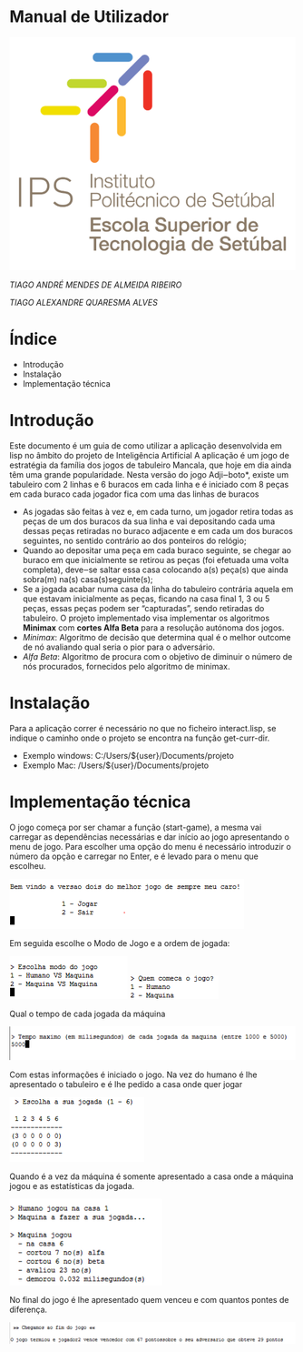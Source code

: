 Manual de Utilizador
=====

![](./imgs_manual/logo.png)

*TIAGO ANDRÉ MENDES DE ALMEIDA RIBEIRO*

*TIAGO ALEXANDRE QUARESMA ALVES*

Índice
=====
- Introdução
- Instalação
- Implementação técnica



Introdução
=====
Este documento é um guia de como utilizar a aplicação desenvolvida em lisp no âmbito do projeto de Inteligência Artificial
A aplicação é um jogo de estratégia da família dos jogos de tabuleiro Mancala, que hoje em dia ainda têm uma grande popularidade. 
Nesta versão do jogo Adji‒boto*, existe um tabuleiro com 2 linhas e 6 buracos em cada linha e é iniciado com 8 peças em cada buraco cada jogador fica com uma das linhas de buracos
- As jogadas são feitas à vez e, em cada turno, um jogador retira todas as peças de um dos buracos da sua linha e vai depositando cada uma dessas peças retiradas no buraco adjacente e em cada um dos buracos seguintes, no sentido contrário ao dos ponteiros do relógio;
- Quando ao depositar uma peça em cada buraco seguinte, se chegar ao buraco em que inicialmente se retirou as peças (foi efetuada uma volta completa), deve‒se saltar essa casa colocando a(s) peça(s) que ainda sobra(m) na(s) casa(s)seguinte(s);
- Se a jogada acabar numa casa da linha do tabuleiro contrária aquela em que estavam inicialmente as peças, ficando na casa final 1, 3 ou 5 peças, essas peças podem ser “capturadas”, sendo retiradas do tabuleiro.
O projeto implementado visa implementar os algoritmos **Minimax** com **cortes Alfa Beta** para a resolução autónoma dos jogos.
- *Minimax*: Algoritmo de decisão que determina qual é o melhor outcome de nó avaliando qual seria o pior para o adversário.
- *Alfa Beta*: Algoritmo de procura com o objetivo de diminuir o número de nós procurados, fornecidos pelo algoritmo de minimax. 


Instalação 
=====
Para a aplicação correr é necessário no que no ficheiro interact.lisp, se indique o caminho onde o projeto se encontra na função get-curr-dir.
- Exemplo windows: C:/Users/${user}/Documents/projeto
- Exemplo Mac: /Users/${user}/Documents/projeto



Implementação técnica
=====
O jogo começa por ser chamar a função (start-game), a mesma vai carregar as dependências necessárias e dar início ao jogo apresentando o menu de jogo.
Para escolher uma opção do menu é necessário introduzir o número da opção e carregar no Enter, e é levado para o menu que escolheu.

![](./imgs_manual/print1.png)

Em seguida escolhe o Modo de Jogo e a ordem de jogada:

![](./imgs_manual/print2.png)
![](./imgs_manual/print3.png)

Qual o tempo de cada jogada da máquina

![](./imgs_manual/print4.png)

Com estas informações é iniciado o jogo.
Na vez do humano é lhe apresentado o tabuleiro e é lhe pedido a casa onde quer jogar

![](./imgs_manual/print5.png)

Quando é a vez da máquina é somente apresentado a casa onde a máquina jogou e as estatísticas da jogada.

![](./imgs_manual/print6.png)

No final do jogo é lhe apresentado quem venceu e com quantos pontes de diferença.

![](./imgs_manual/print7.png)
